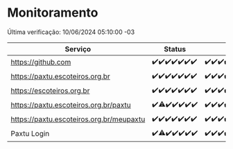 # Monitoramento

Última verificação: 10/06/2024 05:10:00 -03

|Serviço|Status|Últimas 24h|
|---|---|---|
|https://github.com|<span title="2024-06-03: OK=24">✔️</span><span title="2024-06-04: OK=24">✔️</span><span title="2024-06-05: OK=24">✔️</span><span title="2024-06-06: OK=24">✔️</span><span title="2024-06-07: OK=24">✔️</span><span title="2024-06-08: OK=24">✔️</span><span title="2024-06-09: OK=9">✔️</span>|<span title="09/06/2024 06:07:00 -03 : 200">✔️</span><span title="09/06/2024 07:06:00 -03 : 200">✔️</span><span title="09/06/2024 08:04:00 -03 : 200">✔️</span><span title="09/06/2024 09:12:00 -03 : 200">✔️</span><span title="09/06/2024 10:06:00 -03 : 200">✔️</span><span title="09/06/2024 11:06:00 -03 : 200">✔️</span><span title="09/06/2024 12:06:00 -03 : 200">✔️</span><span title="09/06/2024 13:07:00 -03 : 200">✔️</span><span title="09/06/2024 14:06:00 -03 : 200">✔️</span><span title="09/06/2024 15:08:00 -03 : 200">✔️</span><span title="09/06/2024 16:04:00 -03 : 200">✔️</span><span title="09/06/2024 17:07:00 -03 : 200">✔️</span><span title="09/06/2024 18:04:00 -03 : 200">✔️</span><span title="09/06/2024 19:06:00 -03 : 200">✔️</span><span title="09/06/2024 20:07:00 -03 : 200">✔️</span><span title="09/06/2024 21:34:00 -03 : 200">✔️</span><span title="09/06/2024 22:55:00 -03 : 200">✔️</span><span title="09/06/2024 23:28:00 -03 : 200">✔️</span><span title="10/06/2024 00:08:00 -03 : 200">✔️</span><span title="10/06/2024 01:09:00 -03 : 200">✔️</span><span title="10/06/2024 02:07:00 -03 : 200">✔️</span><span title="10/06/2024 03:11:00 -03 : 200">✔️</span><span title="10/06/2024 04:07:00 -03 : 200">✔️</span><span title="10/06/2024 05:09:00 -03 : 200">✔️</span>|
|https://paxtu.escoteiros.org.br|<span title="2024-06-03: OK=24">✔️</span><span title="2024-06-04: OK=24">✔️</span><span title="2024-06-05: OK=24">✔️</span><span title="2024-06-06: OK=24">✔️</span><span title="2024-06-07: OK=24">✔️</span><span title="2024-06-08: OK=24">✔️</span><span title="2024-06-09: OK=9">✔️</span>|<span title="09/06/2024 06:07:00 -03 : 200">✔️</span><span title="09/06/2024 07:06:00 -03 : 200">✔️</span><span title="09/06/2024 08:04:00 -03 : 200">✔️</span><span title="09/06/2024 09:12:00 -03 : 200">✔️</span><span title="09/06/2024 10:06:00 -03 : 200">✔️</span><span title="09/06/2024 11:06:00 -03 : 200">✔️</span><span title="09/06/2024 12:06:00 -03 : 200">✔️</span><span title="09/06/2024 13:07:00 -03 : 200">✔️</span><span title="09/06/2024 14:06:00 -03 : 200">✔️</span><span title="09/06/2024 15:08:00 -03 : 200">✔️</span><span title="09/06/2024 16:04:00 -03 : 200">✔️</span><span title="09/06/2024 17:07:00 -03 : 200">✔️</span><span title="09/06/2024 18:04:00 -03 : 200">✔️</span><span title="09/06/2024 19:06:00 -03 : 200">✔️</span><span title="09/06/2024 20:07:00 -03 : 200">✔️</span><span title="09/06/2024 21:34:00 -03 : 200">✔️</span><span title="09/06/2024 22:55:00 -03 : 200">✔️</span><span title="09/06/2024 23:28:00 -03 : 200">✔️</span><span title="10/06/2024 00:08:00 -03 : 200">✔️</span><span title="10/06/2024 01:09:00 -03 : 200">✔️</span><span title="10/06/2024 02:07:00 -03 : 200">✔️</span><span title="10/06/2024 03:11:00 -03 : 200">✔️</span><span title="10/06/2024 04:07:00 -03 : 200">✔️</span><span title="10/06/2024 05:09:00 -03 : 200">✔️</span>|
|https://escoteiros.org.br|<span title="2024-06-03: OK=24">✔️</span><span title="2024-06-04: OK=24">✔️</span><span title="2024-06-05: OK=24">✔️</span><span title="2024-06-06: OK=24">✔️</span><span title="2024-06-07: OK=24">✔️</span><span title="2024-06-08: OK=24">✔️</span><span title="2024-06-09: OK=9">✔️</span>|<span title="09/06/2024 06:07:00 -03 : 200">✔️</span><span title="09/06/2024 07:06:00 -03 : 200">✔️</span><span title="09/06/2024 08:04:00 -03 : 200">✔️</span><span title="09/06/2024 09:12:00 -03 : 200">✔️</span><span title="09/06/2024 10:06:00 -03 : 200">✔️</span><span title="09/06/2024 11:06:00 -03 : 200">✔️</span><span title="09/06/2024 12:06:00 -03 : 200">✔️</span><span title="09/06/2024 13:07:00 -03 : 200">✔️</span><span title="09/06/2024 14:06:00 -03 : 200">✔️</span><span title="09/06/2024 15:08:00 -03 : 200">✔️</span><span title="09/06/2024 16:04:00 -03 : 200">✔️</span><span title="09/06/2024 17:07:00 -03 : 200">✔️</span><span title="09/06/2024 18:04:00 -03 : 200">✔️</span><span title="09/06/2024 19:06:00 -03 : 200">✔️</span><span title="09/06/2024 20:07:00 -03 : 200">✔️</span><span title="09/06/2024 21:34:00 -03 : 200">✔️</span><span title="09/06/2024 22:55:00 -03 : 200">✔️</span><span title="09/06/2024 23:28:00 -03 : 200">✔️</span><span title="10/06/2024 00:08:00 -03 : 200">✔️</span><span title="10/06/2024 01:09:00 -03 : 200">✔️</span><span title="10/06/2024 02:07:00 -03 : 200">✔️</span><span title="10/06/2024 03:11:00 -03 : 200">✔️</span><span title="10/06/2024 04:07:00 -03 : 200">✔️</span><span title="10/06/2024 05:09:00 -03 : 200">✔️</span>|
|https://paxtu.escoteiros.org.br/paxtu|<span title="2024-06-03: OK=24">✔️</span><span title="2024-06-04: OK=23, Falhas=1">⚠️</span><span title="2024-06-05: OK=24">✔️</span><span title="2024-06-06: OK=24">✔️</span><span title="2024-06-07: OK=24">✔️</span><span title="2024-06-08: OK=24">✔️</span><span title="2024-06-09: OK=9">✔️</span>|<span title="09/06/2024 06:07:00 -03 : 200">✔️</span><span title="09/06/2024 07:06:00 -03 : 200">✔️</span><span title="09/06/2024 08:04:00 -03 : 200">✔️</span><span title="09/06/2024 09:12:00 -03 : 200">✔️</span><span title="09/06/2024 10:06:00 -03 : 200">✔️</span><span title="09/06/2024 11:06:00 -03 : 200">✔️</span><span title="09/06/2024 12:06:00 -03 : 200">✔️</span><span title="09/06/2024 13:07:00 -03 : 200">✔️</span><span title="09/06/2024 14:06:00 -03 : 200">✔️</span><span title="09/06/2024 15:08:00 -03 : 200">✔️</span><span title="09/06/2024 16:04:00 -03 : 200">✔️</span><span title="09/06/2024 17:07:00 -03 : 200">✔️</span><span title="09/06/2024 18:04:00 -03 : 200">✔️</span><span title="09/06/2024 19:06:00 -03 : 200">✔️</span><span title="09/06/2024 20:07:00 -03 : 200">✔️</span><span title="09/06/2024 21:34:00 -03 : 200">✔️</span><span title="09/06/2024 22:55:00 -03 : 200">✔️</span><span title="09/06/2024 23:28:00 -03 : 200">✔️</span><span title="10/06/2024 00:08:00 -03 : 200">✔️</span><span title="10/06/2024 01:09:00 -03 : 200">✔️</span><span title="10/06/2024 02:07:00 -03 : 200">✔️</span><span title="10/06/2024 03:11:00 -03 : 200">✔️</span><span title="10/06/2024 04:07:00 -03 : 200">✔️</span><span title="10/06/2024 05:10:00 -03 : 200">✔️</span>|
|https://paxtu.escoteiros.org.br/meupaxtu|<span title="2024-06-03: OK=24">✔️</span><span title="2024-06-04: OK=24">✔️</span><span title="2024-06-05: OK=24">✔️</span><span title="2024-06-06: OK=24">✔️</span><span title="2024-06-07: OK=24">✔️</span><span title="2024-06-08: OK=24">✔️</span><span title="2024-06-09: OK=9">✔️</span>|<span title="09/06/2024 06:07:00 -03 : 200">✔️</span><span title="09/06/2024 07:06:00 -03 : 200">✔️</span><span title="09/06/2024 08:04:00 -03 : 200">✔️</span><span title="09/06/2024 09:12:00 -03 : 200">✔️</span><span title="09/06/2024 10:06:00 -03 : 200">✔️</span><span title="09/06/2024 11:06:00 -03 : 200">✔️</span><span title="09/06/2024 12:06:00 -03 : 200">✔️</span><span title="09/06/2024 13:07:00 -03 : 200">✔️</span><span title="09/06/2024 14:06:00 -03 : 200">✔️</span><span title="09/06/2024 15:08:00 -03 : 200">✔️</span><span title="09/06/2024 16:04:00 -03 : 200">✔️</span><span title="09/06/2024 17:07:00 -03 : 200">✔️</span><span title="09/06/2024 18:04:00 -03 : 200">✔️</span><span title="09/06/2024 19:06:00 -03 : 200">✔️</span><span title="09/06/2024 20:07:00 -03 : 200">✔️</span><span title="09/06/2024 21:34:00 -03 : 200">✔️</span><span title="09/06/2024 22:55:00 -03 : 200">✔️</span><span title="09/06/2024 23:28:00 -03 : 200">✔️</span><span title="10/06/2024 00:08:00 -03 : 200">✔️</span><span title="10/06/2024 01:09:00 -03 : 200">✔️</span><span title="10/06/2024 02:07:00 -03 : 200">✔️</span><span title="10/06/2024 03:11:00 -03 : 200">✔️</span><span title="10/06/2024 04:07:00 -03 : 200">✔️</span><span title="10/06/2024 05:10:00 -03 : 200">✔️</span>|
|Paxtu Login|<span title="2024-06-03: OK=24">✔️</span><span title="2024-06-04: OK=23, Falhas=1">⚠️</span><span title="2024-06-05: OK=24">✔️</span><span title="2024-06-06: OK=24">✔️</span><span title="2024-06-07: OK=24">✔️</span><span title="2024-06-08: OK=24">✔️</span><span title="2024-06-09: OK=9">✔️</span>|<span title="09/06/2024 06:07:00 -03 : 200">✔️</span><span title="09/06/2024 07:06:00 -03 : 200">✔️</span><span title="09/06/2024 08:04:00 -03 : 200">✔️</span><span title="09/06/2024 09:12:00 -03 : 200">✔️</span><span title="09/06/2024 10:06:00 -03 : 200">✔️</span><span title="09/06/2024 11:06:00 -03 : 200">✔️</span><span title="09/06/2024 12:06:00 -03 : 200">✔️</span><span title="09/06/2024 13:07:00 -03 : 200">✔️</span><span title="09/06/2024 14:06:00 -03 : 200">✔️</span><span title="09/06/2024 15:08:00 -03 : 200">✔️</span><span title="09/06/2024 16:04:00 -03 : 200">✔️</span><span title="09/06/2024 17:07:00 -03 : 200">✔️</span><span title="09/06/2024 18:04:00 -03 : 200">✔️</span><span title="09/06/2024 19:06:00 -03 : 200">✔️</span><span title="09/06/2024 20:07:00 -03 : 200">✔️</span><span title="09/06/2024 21:34:00 -03 : 200">✔️</span><span title="09/06/2024 22:55:00 -03 : 200">✔️</span><span title="09/06/2024 23:28:00 -03 : 200">✔️</span><span title="10/06/2024 00:08:00 -03 : 200">✔️</span><span title="10/06/2024 01:09:00 -03 : 200">✔️</span><span title="10/06/2024 02:07:00 -03 : 200">✔️</span><span title="10/06/2024 03:11:00 -03 : 200">✔️</span><span title="10/06/2024 04:07:00 -03 : 200">✔️</span><span title="10/06/2024 05:10:00 -03 : 200">✔️</span>|

